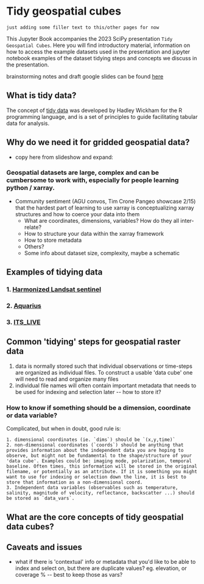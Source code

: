 # Tidy geospatial cubes

```{note}
just adding some filler text to this/other pages for now
```
This Jupyter Book accompanies the 2023 SciPy presentation `Tidy Geospatial Cubes`. Here you will find introductory material, information on how to access the example datasets used in the presentation and jupyter notebook examples of the dataset tidying steps and concepts we discuss in the presentation. 

brainstorming notes and draft google slides can be found [here](https://docs.google.com/presentation/d/1mDS_NWNyJBXVnehe5fQYZdHw4fQ1_j9DkqTLfPbpjvs/edit?usp=sharing)

## What is tidy data? 

The concept of [tidy data](https://vita.had.co.nz/papers/tidy-data.pdf) was developed by Hadley Wickham for the R programming language, and is a set of principles to guide facilitating tabular data for analysis. 

## Why do we need it for gridded geospatial data?

- copy here from slideshow and expand:
### Geospatial datasets are large, complex and can be cumbersome to work with, especially for people learning python / xarray. 
- Community sentiment (AGU convos, Tim Crone Pangeo showcase 2/15) that the hardest part of learning to use xarray is conceptualizing xarray structures and how to coerce your data into them 
  - What are coordinates, dimensions, variables? How do they all inter-relate?
  - How to structure your data within the xarray framework
  - How to store metadata 
  - Others? 
  - Some info about dataset size, complexity, maybe a schematic


## Examples of tidying data

### 1. [Harmonized Landsat sentinel](tidy_hls.ipynb)

### 2. [Aquarius](tidy-xarray.ipynb)

### 3. [ITS_LIVE](tidy_itslive.ipynb)

## Common 'tidying' steps for geospatial raster data

1. data is normally stored such that individual observations or time-steps are organized as individual files. To construct a usable 'data cube' one will need to read and organize many files
2. individual file names will often contain important metadata that needs to be used for indexing and selection later -- how to store it?

### How to know if something should be a dimension, coordinate or data variable? 

Complicated, but when in doubt, good rule is:  


    1. dimensional coordinates (ie. `dims`) should be `(x,y,time)`  
    2. non-dimensional coordinates (`coords`) should be anything that provides information about the independent data you are hoping to observe, but might not be fundamental to the shape/structure of your 'data cube'. Examples could be: imaging mode, polarization, temporal baseline. Often times, this information will be stored in the original filename, or potentially as an attribute. If it is something you might want to use for indexing or selection down the line, it is best to store that information as a non-dimensional coord.   
    3. Independent data variables (observables such as temperature, salinity, magnitude of velocity, reflectance, backscatter ...) should be stored as `data_vars`.

## What are the core concepts of tidy geospatial data cubes? 


## Caveats and issues

- what if there is 'contextual' info or metadata that you'd like to be able to index and select on, but there are duplicate values? eg. elevation, or coverage % -- best to keep those as vars?     